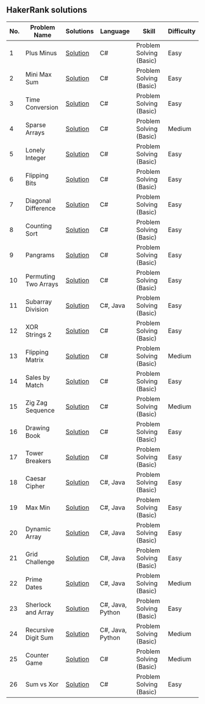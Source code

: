 ## HakerRank solutions  


| No. | Problem Name | Solutions | Language | Skill | Difficulty |
|-----| ------- | ------- | ------- | ------- | ------- |
| 1   | Plus Minus           | [Solution](https://github.com/bartoszclapinski/ChallengesSolutions/tree/main/Aio-Algorithms-And-Solutions/Solutions/HackerRank/PlusMinus) | C# | Problem Solving (Basic) | Easy |
| 2   | Mini Max Sum         | [Solution](https://github.com/bartoszclapinski/ChallengesSolutions/tree/main/Aio-Algorithms-And-Solutions/Solutions/HackerRank/MiniMaxSum) | C# | Problem Solving (Basic) |  Easy |
| 3   | Time Conversion      | [Solution](https://github.com/bartoszclapinski/ChallengesSolutions/tree/main/Aio-Algorithms-And-Solutions/Solutions/HackerRank/TimeConversion) | C# | Problem Solving (Basic) | Easy |
| 4   | Sparse Arrays        | [Solution](https://github.com/bartoszclapinski/ChallengesSolutions/tree/main/Aio-Algorithms-And-Solutions/Solutions/HackerRank/SparseArrays) | C# | Problem Solving (Basic) | Medium |
| 5   | Lonely Integer       | [Solution](https://github.com/bartoszclapinski/ChallengesSolutions/tree/main/Aio-Algorithms-And-Solutions/Solutions/HackerRank/LonelyInteger) | C# | Problem Solving (Basic) | Easy |
| 6   | Flipping Bits        | [Solution](https://github.com/bartoszclapinski/ChallengesSolutions/tree/main/Aio-Algorithms-And-Solutions/Solutions/HackerRank/FlippingBits) | C# | Problem Solving (Basic) | Easy |
| 7   | Diagonal Difference  | [Solution](https://github.com/bartoszclapinski/ChallengesSolutions/tree/main/Aio-Algorithms-And-Solutions/Solutions/HackerRank/DiagonalDifference) | C# | Problem Solving (Basic) | Easy |
| 8   | Counting Sort        | [Solution](https://github.com/bartoszclapinski/ChallengesSolutions/tree/main/Aio-Algorithms-And-Solutions/Solutions/HackerRank/CountingSort) | C# | Problem Solving (Basic) | Easy |
| 9   | Pangrams             | [Solution](https://github.com/bartoszclapinski/ChallengesSolutions/tree/master/main/Aio-Algorithms-And-Solutions/Solutions/HackerRank/Pangrams) | C# | Problem Solving (Basic) | Easy |
| 10  | Permuting Two Arrays | [Solution](https://github.com/bartoszclapinski/ChallengesSolutions/tree/main/Aio-Algorithms-And-Solutions/Solutions/HackerRank/PermutingTwoArrays) | C# | Problem Solving (Basic) | Easy |
| 11  | Subarray Division   | [Solution](https://github.com/bartoszclapinski/ChallengesSolutions/tree/main/Aio-Algorithms-And-Solutions/Solutions/HackerRank/SubarrayDivision) | C#, Java | Problem Solving (Basic) | Easy |
| 12  | XOR Strings 2       | [Solution](https://github.com/bartoszclapinski/ChallengesSolutions/tree/main/Aio-Algorithms-And-Solutions/Solutions/HackerRank/XorStrings2) | C# | Problem Solving (Basic) | Easy |
| 13  | Flipping Matrix     | [Solution](https://github.com/bartoszclapinski/HackerRank-Solutions/tree/main/Aio-Algorithms-And-Solutions/Solutions/HackerRank/FlippingMatrix) | C# | Problem Solving (Basic) | Medium |
| 14  | Sales by Match      | [Solution](https://github.com/bartoszclapinski/HackerRank-Solutions/tree/main/Aio-Algorithms-And-Solutions/Solutions/HackerRank/SalesByMatch) | C# | Problem Solving (Basic) | Easy |
| 15  | Zig Zag Sequence    | [Solution](https://github.com/bartoszclapinski/HackerRank-Solutions/tree/main/Aio-Algorithms-And-Solutions/Solutions/HackerRank/ZigZagSequence) | C# | Problem Solving (Basic) | Medium |
| 16  | Drawing Book        | [Solution](https://github.com/bartoszclapinski/HackerRank-Solutions/tree/main/Aio-Algorithms-And-Solutions/Solutions/HackerRank/DrawingBook) | C# | Problem Solving (Basic) | Easy |
| 17  | Tower Breakers      | [Solution](https://github.com/bartoszclapinski/HackerRank-Solutions/tree/main/Aio-Algorithms-And-Solutions/Solutions/HackerRank/TowerBreakers) | C# | Problem Solving (Basic) | Easy |
| 18  | Caesar Cipher       | [Solution](https://github.com/bartoszclapinski/HackerRank-Solutions/tree/main/Aio-Algorithms-And-Solutions/Solutions/HackerRank/CaesarCipher) | C#, Java | Problem Solving (Basic) | Easy |
| 19  | Max Min             | [Solution](https://github.com/bartoszclapinski/HackerRank-Solutions/tree/main/Aio-Algorithms-And-Solutions/Solutions/HackerRank/MaxMin) | C#, Java | Problem Solving (Basic) | Easy |
| 20  | Dynamic Array       | [Solution](https://github.com/bartoszclapinski/HackerRank-Solutions/tree/main/Aio-Algorithms-And-Solutions/Solutions/HackerRank/DynamicArray) | C#, Java | Problem Solving (Basic) | Easy |
| 21  | Grid Challenge      | [Solution](https://github.com/bartoszclapinski/HackerRank-Solutions/tree/main/Aio-Algorithms-And-Solutions/Solutions/HackerRank/GridChallenge) | C#, Java | Problem Solving (Basic) | Easy |
| 22  | Prime Dates         | [Solution](https://github.com/bartoszclapinski/HackerRank-Solutions/tree/main/Aio-Algorithms-And-Solutions/Solutions/HackerRank/PrimeDates) | C#, Java | Problem Solving (Basic) | Medium |
| 23  | Sherlock and Array  | [Solution](https://github.com/bartoszclapinski/HackerRank-Solutions/tree/main/Aio-Algorithms-And-Solutions/Solutions/HackerRank/SherlockAndArray) | C#, Java, Python | Problem Solving (Basic) | Easy |
| 24  | Recursive Digit Sum | [Solution](https://github.com/bartoszclapinski/HackerRank-Solutions/tree/main/Aio-Algorithms-And-Solutions/Solutions/HackerRank/RecursiveDigitSum) | C#, Java, Python | Problem Solving (Basic) | Medium |
| 25  | Counter Game | [Solution](https://github.com/bartoszclapinski/HackerRank-Solutions/tree/main/Aio-Algorithms-And-Solutions/Solutions/HackerRank/CounterGame) | C# | Problem Solving (Basic) | Medium |
| 26  | Sum vs Xor | [Solution](https://github.com/bartoszclapinski/HackerRank-Solutions/tree/main/Aio-Algorithms-And-Solutions/Solutions/HackerRank/SumVsXor) | C# | Problem Solving (Basic) | Easy |